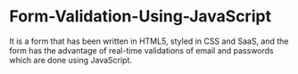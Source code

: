 # Form-Validation-Using-JavaScript
It is a form that has been written in HTML5, styled in CSS and SaaS, and the form has the advantage of real-time validations of email and passwords which are done using JavaScript.
